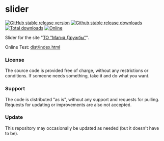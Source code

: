 # slider

[![GitHub stable release version](https://img.shields.io/github/v/release/JackieWaltRyan/slider.svg?label=Version&logo=github&cacheSeconds=600&style=flat-square)](https://github.com/JackieWaltRyan/slider/releases/latest)
[![Github stable release downloads](https://img.shields.io/github/downloads/JackieWaltRyan/slider/latest/total.svg?label=Downloads&logo=github&cacheSeconds=600&style=flat-square)![Total downloads](https://img.shields.io/github/downloads/JackieWaltRyan/slider/total.svg?label=%2F&cacheSeconds=600&style=flat-square)](https://github.com/JackieWaltRyan/slider/releases/latest)
[![Online](https://img.shields.io/website?url=https%3A%2F%2Fjackiewaltryan.github.io%2Fslider%2Fdist%2Findex.html&label=Online&logo=github&cacheSeconds=600&style=flat-square)](https://jackiewaltryan.github.io/slider/dist/index.html)

Slider for the site "[ТО "Магия Дружбы"](https://bronyru.info)".

Online Test: [dist/index.html](https://jackiewaltryan.github.io/slider/dist/index.html)

### License

The source code is provided free of charge, without any restrictions or conditions.  If someone needs something, take it and do what you want.

### Support

The code is distributed "as is", without any support and requests for pulling. Requests for updating or improvements are also not accepted.

### Update

This repository may occasionally be updated as needed (but it doesn't have to be).
